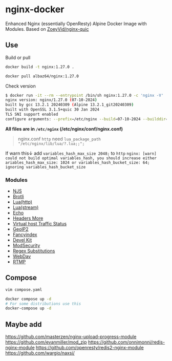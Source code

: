 # nginx-docker

 Enhanced Nginx (essentially OpenResty) Alpine Docker Image with Modules.
 Based on [ZoeyVid/nginx-quic](https://github.com/ZoeyVid/nginx-quic)

## Use

Build or pull

```bash
docker build -t nginx:1.27.0 .

docker pull albaz64/nginx:1.27.0
```

Check version

```bash
$ docker run -it --rm --entrypoint /bin/sh nginx:1.27.0 -c 'nginx -V'
nginx version: nginx/1.27.0 (07-10-2024)
built by gcc 13.2.1 20240309 (Alpine 13.2.1_git20240309) 
built with OpenSSL 3.1.5+quic 30 Jan 2024
TLS SNI support enabled
configure arguments: --prefix=/etc/nginx --build=07-10-2024 --builddir=build --with-threads --with-file-aio --with-http_addition_module --with-http_auth_request_module --with-http_dav_module --with-http_geoip_module --with-http_gunzip_module --with-http_gzip_static_module --with-http_image_filter_module --with-http_mp4_module --with-http_perl_module --with-http_random_index_module --with-http_realip_module --with-http_secure_link_module --with-http_slice_module --with-http_ssl_module --with-http_stub_status_module --with-http_sub_module --with-http_v2_module --with-http_v3_module --with-http_xslt_module --with-mail --with-mail_ssl_module --with-stream --with-stream_geoip_module --with-stream_realip_module --with-stream_ssl_module --with-stream_ssl_preread_module --add-module=src/module/njs/nginx --add-module=src/module/brotli --add-module=src/module/lua_http --add-module=src/module/lua_stream --add-module=src/module/echo --add-module=src/module/headers --add-module=src/module/vts --add-module=src/module/geoip2 --add-module=src/module/fancyindex --add-module=src/module/devel_kit --add-module=src/module/modsecurity --add-module=src/module/substitutions_filter --add-module=src/module/rtmp --with-cc-opt='-march=x86-64 -O2 -pipe -fomit-frame-pointer -fno-plt -fexceptions -D_FORTIFY_src=2 -fstack-clash-protection -fcf-protection -Wformat -Werror=format-security -DNGX_QUIC_DEBUG_PACKETS -DNGX_QUIC_DEBUG_CRYPTO' --with-ld-opt='-Wl,--as-needed,-z,relro,-z,now -flto=auto' --with-pcre-jit --with-openssl=/src/openssl --with-debug
```

**All files are in `/etc/nginx` (/etc/nginx/conf/nginx.conf)**

> nginx.conf `http` need `lua_package_path "/etc/nginx/lib/lua/?.lua;;";`

If warn this↓ add `variables_hash_max_size 2048;` to `http`
`nginx: [warn] could not build optimal variables_hash, you should increase either ariables_hash_max_size: 1024 or variables_hash_bucket_size: 64; ignoring variables_hash_bucket_size`

### Modules

- [NJS](https://github.com/nginx/njs)
- [Brotli](https://github.com/google/ngx_brotli)
- [Lua(http)](https://github.com/openresty/lua-nginx-module)
- [Lua(stream)](https://github.com/openresty/stream-lua-nginx-module)
- [Echo](https://github.com/openresty/echo-nginx-module)
- [Headers More](https://github.com/openresty/headers-more-nginx-module)
- [Virtual host Traffic Status](https://github.com/vozlt/nginx-module-vts)
- [GeoIP2](https://github.com/leev/ngx_http_geoip2_module)
- [Fancyindex](https://github.com/aperezdc/ngx-fancyindex)
- [Devel Kit](https://github.com/vision5/ngx_devel_kit)
- [ModSecurity](https://github.com/SpiderLabs/ModSecurity-nginx)
- [Regex Substitutions](https://github.com/yaoweibin/ngx_http_substitutions_filter_module)
- [WebDav](https://github.com/arut/nginx-dav-ext-module)
- [RTMP](https://github.com/arut/nginx-rtmp-module)

## Compose

```bash
vim compose.yaml

docker compose up -d
# For some distributions use this
docker-compose up -d
```

## Maybe add

<https://github.com/masterzen/nginx-upload-progress-module>
<https://github.com/evanmiller/mod_zip>
<https://github.com/onnimonni/redis-nginx-module>
<https://github.com/openresty/redis2-nginx-module>
<https://github.com/wargio/naxsi/>
